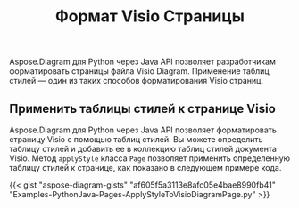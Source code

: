 ﻿---
title: Формат Visio Страницы
type: docs
weight: 40
url: /ru/python-java/format-visio-pages/
---
Aspose.Diagram для Python через Java API позволяет разработчикам форматировать страницы файла Visio Diagram. Применение таблиц стилей — один из таких способов форматирования Visio страниц.

## **Применить таблицы стилей к странице Visio**
Aspose.Diagram для Python через Java API позволяет форматировать страницу Visio с помощью таблиц стилей. Вы можете определить таблицу стилей и добавить ее в коллекцию таблиц стилей документа Visio. Метод `applyStyle` класса `Page` позволяет применить определенную таблицу стилей к странице, как показано в следующем примере кода.

{{< gist "aspose-diagram-gists" "af605f5a3113e8afc05e4bae8990fb41" "Examples-PythonJava-Pages-ApplyStyleToVisioDiagramPage.py" >}}

